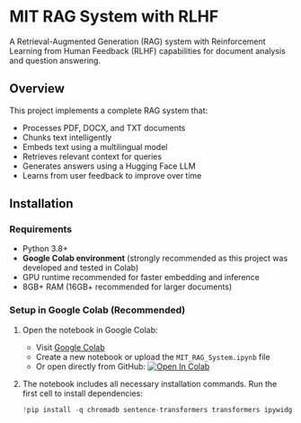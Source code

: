# MIT RAG System with RLHF

A Retrieval-Augmented Generation (RAG) system with Reinforcement Learning from Human Feedback (RLHF) capabilities for document analysis and question answering.

## Overview

This project implements a complete RAG system that:
- Processes PDF, DOCX, and TXT documents
- Chunks text intelligently
- Embeds text using a multilingual model
- Retrieves relevant context for queries
- Generates answers using a Hugging Face LLM
- Learns from user feedback to improve over time

## Installation

### Requirements
- Python 3.8+
- **Google Colab environment** (strongly recommended as this project was developed and tested in Colab)
- GPU runtime recommended for faster embedding and inference
- 8GB+ RAM (16GB+ recommended for larger documents)

### Setup in Google Colab (Recommended)

1. Open the notebook in Google Colab:
   - Visit [Google Colab](https://colab.research.google.com/)
   - Create a new notebook or upload the `MIT_RAG_System.ipynb` file
   - Or open directly from GitHub: [![Open In Colab](https://colab.research.google.com/assets/colab-badge.svg)](https://colab.research.google.com/github/badrnellal/project2_MIT_Rag_Rlhf/blob/main/MIT_RAG_System.ipynb)
   
2. The notebook includes all necessary installation commands. Run the first cell to install dependencies:
   ```python
   !pip install -q chromadb sentence-transformers transformers ipywidgets==7.7.1 scikit-learn pandas matplotlib seaborn PyPDF2 python-docx tiktoken
